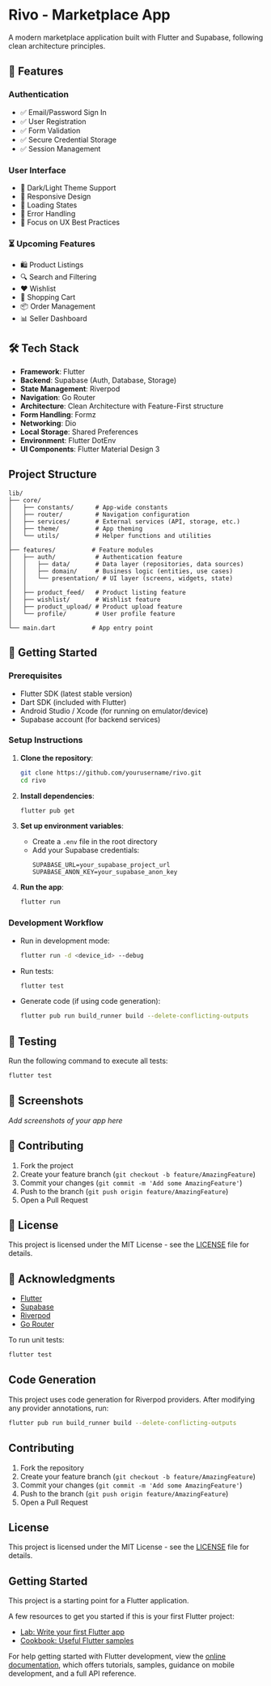 # Rivo - Marketplace App

A modern marketplace application built with Flutter and Supabase, following clean architecture principles.

## 🚀 Features

### Authentication
- ✅ Email/Password Sign In
- ✅ User Registration
- ✅ Form Validation
- ✅ Secure Credential Storage
- ✅ Session Management

### User Interface
- 🎨 Dark/Light Theme Support
- 📱 Responsive Design
- 🔄 Loading States
- 🚦 Error Handling
- 🎯 Focus on UX Best Practices

### ⏳ Upcoming Features
- 🛍️ Product Listings
- 🔍 Search and Filtering
- ❤️ Wishlist
- 🛒 Shopping Cart
- 📦 Order Management
- 📊 Seller Dashboard

## 🛠 Tech Stack

- **Framework**: Flutter
- **Backend**: Supabase (Auth, Database, Storage)
- **State Management**: Riverpod
- **Navigation**: Go Router
- **Architecture**: Clean Architecture with Feature-First structure
- **Form Handling**: Formz
- **Networking**: Dio
- **Local Storage**: Shared Preferences
- **Environment**: Flutter DotEnv
- **UI Components**: Flutter Material Design 3

## Project Structure

```
lib/
├── core/
│   ├── constants/      # App-wide constants
│   ├── router/         # Navigation configuration
│   ├── services/       # External services (API, storage, etc.)
│   ├── theme/          # App theming
│   └── utils/          # Helper functions and utilities
│
├── features/          # Feature modules
│   ├── auth/           # Authentication feature
│   │   ├── data/       # Data layer (repositories, data sources)
│   │   ├── domain/     # Business logic (entities, use cases)
│   │   └── presentation/ # UI layer (screens, widgets, state)
│   │
│   ├── product_feed/   # Product listing feature
│   ├── wishlist/       # Wishlist feature
│   ├── product_upload/ # Product upload feature
│   └── profile/        # User profile feature
│
└── main.dart          # App entry point
```

## 🚀 Getting Started

### Prerequisites

- Flutter SDK (latest stable version)
- Dart SDK (included with Flutter)
- Android Studio / Xcode (for running on emulator/device)
- Supabase account (for backend services)

### Setup Instructions

1. **Clone the repository**:
   ```bash
   git clone https://github.com/yourusername/rivo.git
   cd rivo
   ```

2. **Install dependencies**:
   ```bash
   flutter pub get
   ```

3. **Set up environment variables**:
   - Create a `.env` file in the root directory
   - Add your Supabase credentials:
     ```
     SUPABASE_URL=your_supabase_project_url
     SUPABASE_ANON_KEY=your_supabase_anon_key
     ```

4. **Run the app**:
   ```bash
   flutter run
   ```

### Development Workflow

- Run in development mode:
  ```bash
  flutter run -d <device_id> --debug
  ```

- Run tests:
  ```bash
  flutter test
  ```

- Generate code (if using code generation):
  ```bash
  flutter pub run build_runner build --delete-conflicting-outputs
  ```

## 🧪 Testing

Run the following command to execute all tests:

```bash
flutter test
```

## 📱 Screenshots

*Add screenshots of your app here*

## 🤝 Contributing

1. Fork the project
2. Create your feature branch (`git checkout -b feature/AmazingFeature`)
3. Commit your changes (`git commit -m 'Add some AmazingFeature'`)
4. Push to the branch (`git push origin feature/AmazingFeature`)
5. Open a Pull Request

## 📄 License

This project is licensed under the MIT License - see the [LICENSE](LICENSE) file for details.

## 🙏 Acknowledgments

- [Flutter](https://flutter.dev/)
- [Supabase](https://supabase.com/)
- [Riverpod](https://riverpod.dev/)
- [Go Router](https://pub.dev/packages/go_router)

To run unit tests:
```bash
flutter test
```

## Code Generation

This project uses code generation for Riverpod providers. After modifying any provider annotations, run:

```bash
flutter pub run build_runner build --delete-conflicting-outputs
```

## Contributing

1. Fork the repository
2. Create your feature branch (`git checkout -b feature/AmazingFeature`)
3. Commit your changes (`git commit -m 'Add some AmazingFeature'`)
4. Push to the branch (`git push origin feature/AmazingFeature`)
5. Open a Pull Request

## License

This project is licensed under the MIT License - see the [LICENSE](LICENSE) file for details.

## Getting Started

This project is a starting point for a Flutter application.

A few resources to get you started if this is your first Flutter project:

- [Lab: Write your first Flutter app](https://docs.flutter.dev/get-started/codelab)
- [Cookbook: Useful Flutter samples](https://docs.flutter.dev/cookbook)

For help getting started with Flutter development, view the
[online documentation](https://docs.flutter.dev/), which offers tutorials,
samples, guidance on mobile development, and a full API reference.
